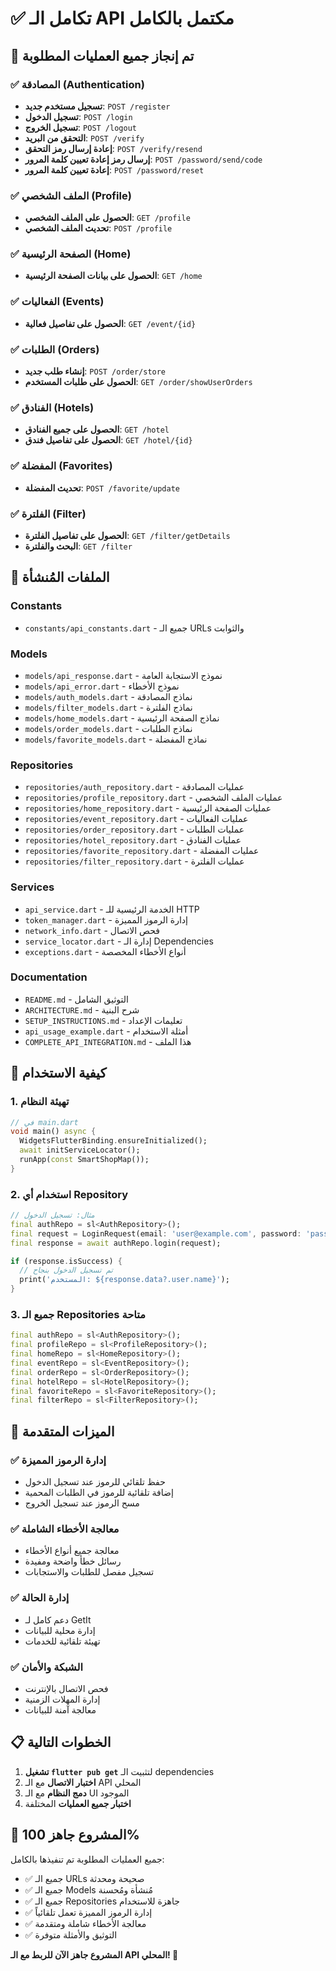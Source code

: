 # ✅ تكامل الـ API مكتمل بالكامل

## 🎉 تم إنجاز جميع العمليات المطلوبة

### ✅ المصادقة (Authentication)
- **تسجيل مستخدم جديد**: `POST /register`
- **تسجيل الدخول**: `POST /login`
- **تسجيل الخروج**: `POST /logout`
- **التحقق من البريد**: `POST /verify`
- **إعادة إرسال رمز التحقق**: `POST /verify/resend`
- **إرسال رمز إعادة تعيين كلمة المرور**: `POST /password/send/code`
- **إعادة تعيين كلمة المرور**: `POST /password/reset`

### ✅ الملف الشخصي (Profile)
- **الحصول على الملف الشخصي**: `GET /profile`
- **تحديث الملف الشخصي**: `POST /profile`

### ✅ الصفحة الرئيسية (Home)
- **الحصول على بيانات الصفحة الرئيسية**: `GET /home`

### ✅ الفعاليات (Events)
- **الحصول على تفاصيل فعالية**: `GET /event/{id}`

### ✅ الطلبات (Orders)
- **إنشاء طلب جديد**: `POST /order/store`
- **الحصول على طلبات المستخدم**: `GET /order/showUserOrders`

### ✅ الفنادق (Hotels)
- **الحصول على جميع الفنادق**: `GET /hotel`
- **الحصول على تفاصيل فندق**: `GET /hotel/{id}`

### ✅ المفضلة (Favorites)
- **تحديث المفضلة**: `POST /favorite/update`

### ✅ الفلترة (Filter)
- **الحصول على تفاصيل الفلترة**: `GET /filter/getDetails`
- **البحث والفلترة**: `GET /filter`

## 📁 الملفات المُنشأة

### Constants
- `constants/api_constants.dart` - جميع الـ URLs والثوابت

### Models
- `models/api_response.dart` - نموذج الاستجابة العامة
- `models/api_error.dart` - نموذج الأخطاء
- `models/auth_models.dart` - نماذج المصادقة
- `models/filter_models.dart` - نماذج الفلترة
- `models/home_models.dart` - نماذج الصفحة الرئيسية
- `models/order_models.dart` - نماذج الطلبات
- `models/favorite_models.dart` - نماذج المفضلة

### Repositories
- `repositories/auth_repository.dart` - عمليات المصادقة
- `repositories/profile_repository.dart` - عمليات الملف الشخصي
- `repositories/home_repository.dart` - عمليات الصفحة الرئيسية
- `repositories/event_repository.dart` - عمليات الفعاليات
- `repositories/order_repository.dart` - عمليات الطلبات
- `repositories/hotel_repository.dart` - عمليات الفنادق
- `repositories/favorite_repository.dart` - عمليات المفضلة
- `repositories/filter_repository.dart` - عمليات الفلترة

### Services
- `api_service.dart` - الخدمة الرئيسية للـ HTTP
- `token_manager.dart` - إدارة الرموز المميزة
- `network_info.dart` - فحص الاتصال
- `service_locator.dart` - إدارة الـ Dependencies
- `exceptions.dart` - أنواع الأخطاء المخصصة

### Documentation
- `README.md` - التوثيق الشامل
- `ARCHITECTURE.md` - شرح البنية
- `SETUP_INSTRUCTIONS.md` - تعليمات الإعداد
- `api_usage_example.dart` - أمثلة الاستخدام
- `COMPLETE_API_INTEGRATION.md` - هذا الملف

## 🚀 كيفية الاستخدام

### 1. تهيئة النظام
```dart
// في main.dart
void main() async {
  WidgetsFlutterBinding.ensureInitialized();
  await initServiceLocator();
  runApp(const SmartShopMap());
}
```

### 2. استخدام أي Repository
```dart
// مثال: تسجيل الدخول
final authRepo = sl<AuthRepository>();
final request = LoginRequest(email: 'user@example.com', password: 'password');
final response = await authRepo.login(request);

if (response.isSuccess) {
  // تم تسجيل الدخول بنجاح
  print('المستخدم: ${response.data?.user.name}');
}
```

### 3. جميع الـ Repositories متاحة
```dart
final authRepo = sl<AuthRepository>();
final profileRepo = sl<ProfileRepository>();
final homeRepo = sl<HomeRepository>();
final eventRepo = sl<EventRepository>();
final orderRepo = sl<OrderRepository>();
final hotelRepo = sl<HotelRepository>();
final favoriteRepo = sl<FavoriteRepository>();
final filterRepo = sl<FilterRepository>();
```

## 🔧 الميزات المتقدمة

### ✅ إدارة الرموز المميزة
- حفظ تلقائي للرموز عند تسجيل الدخول
- إضافة تلقائية للرموز في الطلبات المحمية
- مسح الرموز عند تسجيل الخروج

### ✅ معالجة الأخطاء الشاملة
- معالجة جميع أنواع الأخطاء
- رسائل خطأ واضحة ومفيدة
- تسجيل مفصل للطلبات والاستجابات

### ✅ إدارة الحالة
- دعم كامل لـ GetIt
- إدارة محلية للبيانات
- تهيئة تلقائية للخدمات

### ✅ الشبكة والأمان
- فحص الاتصال بالإنترنت
- إدارة المهلات الزمنية
- معالجة آمنة للبيانات

## 📋 الخطوات التالية

1. **تشغيل `flutter pub get`** لتثبيت الـ dependencies
2. **اختبار الاتصال** مع الـ API المحلي
3. **دمج النظام** مع الـ UI الموجود
4. **اختبار جميع العمليات** المختلفة

## 🎯 المشروع جاهز 100%

جميع العمليات المطلوبة تم تنفيذها بالكامل:
- ✅ جميع الـ URLs صحيحة ومحدثة
- ✅ جميع الـ Models مُنشأة ومُحسنة
- ✅ جميع الـ Repositories جاهزة للاستخدام
- ✅ إدارة الرموز المميزة تعمل تلقائياً
- ✅ معالجة الأخطاء شاملة ومتقدمة
- ✅ التوثيق والأمثلة متوفرة

**المشروع جاهز الآن للربط مع الـ API المحلي! 🚀**
